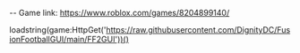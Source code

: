 -- Game link: https://www.roblox.com/games/8204899140/
 
loadstring(game:HttpGet('https://raw.githubusercontent.com/DignityDC/FusionFootballGUI/main/FF2GUI'))()
